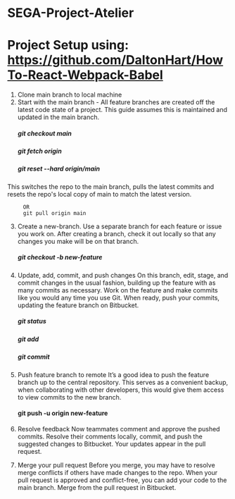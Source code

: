 # SEGA-Project-Atelier
# Project Setup using: https://github.com/DaltonHart/HowTo-React-Webpack-Babel


1. Clone main branch to local machine
2. Start with the main branch - All feature branches are created off the latest code state of a project. This guide assumes this is maintained and updated in the main branch.
    ##### git checkout main
    ##### git fetch origin 
    ##### git reset --hard origin/main
This switches the repo to the main branch, pulls the latest commits and resets the repo's local copy of main to match the latest version.

         OR 
         git pull origin main
    
3. Create a new-branch. Use a separate branch for each feature or issue you work on. After creating a branch, check it out locally so that any changes you make will be on that branch.
    ##### git checkout -b new-feature
    
4. Update, add, commit, and push changes
On this branch, edit, stage, and commit changes in the usual fashion, building up the feature with as many commits as necessary. Work on the feature and make commits like you would any time you use Git. When ready, push your commits, updating the feature branch on Bitbucket.
    ##### git status
    ##### git add <some-file>
    ##### git commit
    
    
5. Push feature branch to remote
It’s a good idea to push the feature branch up to the central repository. This serves as a convenient backup, when collaborating with other developers, this would give them access to view commits to the new branch.
    #### git push -u origin new-feature
    
6. Resolve feedback
Now teammates comment and approve the pushed commits. Resolve their comments locally, commit, and push the suggested changes to Bitbucket. Your updates appear in the pull request.
    
7. Merge your pull request
Before you merge, you may have to resolve merge conflicts if others have made changes to the repo. When your pull request is approved and conflict-free, you can add your code to the main branch. Merge from the pull request in Bitbucket.




